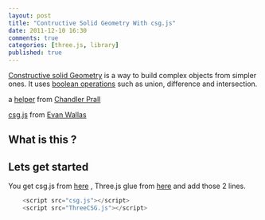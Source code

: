 ```yaml
---
layout: post
title: "Contructive Solid Geometry With csg.js"
date: 2011-12-10 16:30
comments: true
categories: [three.js, library]
published: true
---
```


[Constructive solid Geometry](http://en.wikipedia.org/wiki/Constructive_solid_geometry)
is a way to build complex objects from simpler ones.
It uses [boolean operations](http://en.wikipedia.org/wiki/Algebra_of_sets) such as
union, difference and intersection.

a [helper](http://chandler.prallfamily.com/2011/12/constructive-solid-geometry-with-three-js/)
from
[Chandler Prall](http://chandler.prallfamily.com/)

[csg.js](http://evanw.github.com/csg.js/)
from
[Evan Wallas](http://madebyevan.com/)

## What is this ?



## Lets get started

You get csg.js from
[here](http://evanw.github.com/csg.js/)
, Three.js glue from
[here](http://chandler.prallfamily.com/labs/three/csg/ThreeCSG.js)
and add those 2 lines.

```javascript
	<script src="csg.js"></script>
	<script src="ThreeCSG.js"></script>
```


